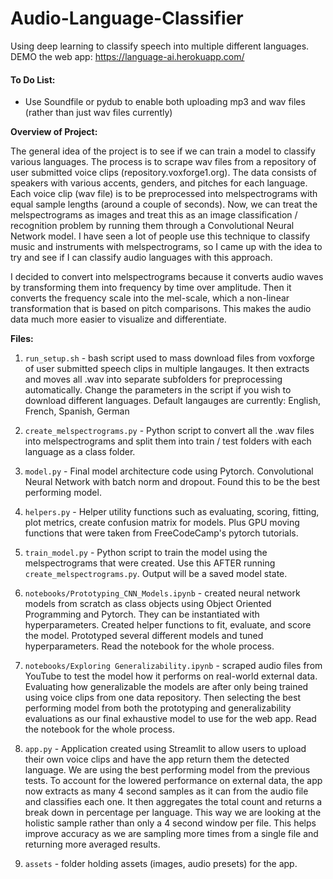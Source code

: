 # Audio-Language-Classifier
Using deep learning to classify speech into multiple different languages. 
DEMO the web app: https://language-ai.herokuapp.com/

#### To Do List:
- Use Soundfile or pydub to enable both uploading mp3 and wav files (rather than just wav files currently)


**Overview of Project:**

The general idea of the project is to see if we can train a model to classify various languages. The process is to scrape wav files from a repository of user submitted voice clips (repository.voxforge1.org). The data consists of speakers with various accents, genders, and pitches for each language. 
Each voice clip (wav file) is to be preprocessed into melspectrograms with equal sample lengths (around a couple of seconds). Now, we can treat the melspectrograms as images and treat this as an image classification / recognition problem by running them through a Convolutional Neural Network model. I have seen a lot of people use this technique to classify music and instruments with melspectrograms, so I came up with the idea to try and see if I can classify audio languages with this approach. 

I decided to convert into melspectrograms because it converts audio waves by transforming them into frequency by time over amplitude. Then it converts the frequency scale into the mel-scale, which a non-linear transformation that is based on pitch comparisons. This makes the audio data much more easier to visualize and differentiate. 


**Files:**

1. `run_setup.sh` - bash script used to mass download files from voxforge of user submitted speech clips in multiple langauges. It then extracts and moves all .wav into separate subfolders for preprocessing automatically. Change the parameters in the script if you wish to download different languages. Default langauges are currently:  English, French, Spanish, German

2. `create_melspectrograms.py` - Python script to convert all the .wav files into melspectrograms and split them into train / test folders with each language as a class folder.

3. `model.py` - Final model architecture code using Pytorch. Convolutional Neural Network with batch norm and dropout. Found this to be the best performing model.

4. `helpers.py` - Helper utility functions such as evaluating, scoring, fitting, plot metrics, create confusion matrix for models. Plus GPU moving functions that were taken from FreeCodeCamp's pytorch tutorials.

5. `train_model.py` - Python script to train the model using the melspectrograms that were created. Use this AFTER running `create_melspectrograms.py`. Output will be a saved model state.

6. `notebooks/Prototyping_CNN_Models.ipynb` - created neural network models from scratch as class objects using Object Oriented Programming and Pytorch. They can be instantiated with hyperparameters. Created helper functions to fit, evaluate, and score the model. Prototyped several different models and tuned hyperparameters. Read the notebook for the whole process. 

7. `notebooks/Exploring Generalizability.ipynb` - scraped audio files from YouTube to test the model how it performs on real-world external data. Evaluating how generalizable the models are after only being trained using voice clips from one data repository. Then selecting the best performing model from both the prototyping and generalizability evaluations as our final exhaustive model to use for the web app. Read the notebook for the whole process.

8. `app.py` - Application created using Streamlit to allow users to upload their own voice clips and have the app return them the detected language. We are using the best performing model from the previous tests. To account for the lowered performance on external data, the app now extracts as many 4 second samples as it can from the audio file and classifies each one. It then aggregates the total count and returns a break down in percentage per language. This way we are looking at the holistic sample rather than only a 4 second window per file. This helps improve accuracy as we are sampling more times from a single file and returning more averaged results.

9. `assets` - folder holding assets (images, audio presets) for the app. 




